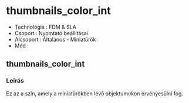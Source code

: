 # thumbnails\_color\_int

* Technológia : FDM & SLA
* Csoport :  Nyomtató beállításai
* Alcsoport : Általános - Miniatűrök 
* Mód : 

## thumbnails\_color\_int

### Leírás

Ez az a szín, amely a miniatűrökben lévő objektumokon érvényesülni fog.

